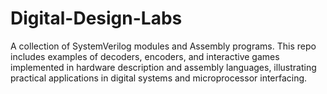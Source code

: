 # Digital-Design-Labs
A collection of SystemVerilog modules and Assembly programs. This repo includes examples of decoders, encoders, and interactive games implemented in hardware description and assembly languages, illustrating practical applications in digital systems and microprocessor interfacing.
